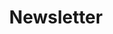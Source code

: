 ---
title: 'Newsletter'
template: form
pageconfig:
    parent: '/event'
    overwrite_mode: false
pagefrontmatter:
    template: item
    title: Event
    taxonomy:
        category: event
form:
    name: subscribe
    classes: 'flex gap-sm margin-auto'
    fields:
        email:
            type: email
            underline: true
            classes: 'input-wrapper w-100'
    buttons:
        -
            type: submit
            value: S'inscrire
            classes: 'btn-dark'
    process:
        - subscribe:
            filename: newsletter.txt
            operation: add
---